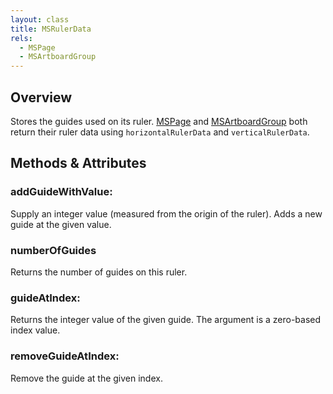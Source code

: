 ```yaml
---
layout: class
title: MSRulerData
rels:
  - MSPage
  - MSArtboardGroup
---
```


## Overview

Stores the guides used on its ruler. [MSPage]({{site.baseurl}}/docs/MSPage) and [MSArtboardGroup]({{site.baseurl}}/docs/MSArtboardGroup) both return their ruler data using `horizontalRulerData` and `verticalRulerData`.

## Methods & Attributes

### addGuideWithValue:

Supply an integer value (measured from the origin of the ruler). Adds a new guide at the given value.

### numberOfGuides

Returns the number of guides on this ruler.

### guideAtIndex:

Returns the integer value of the given guide. The argument is a zero-based index value.

### removeGuideAtIndex:

Remove the guide at the given index.
